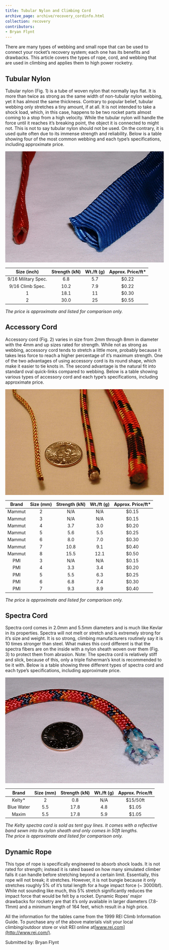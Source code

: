 ```yaml
---
title: Tubular Nylon and Climbing Cord
archive_page: archive/recovery_cordinfo.html
collection: recovery
contributors:
- Bryan Flynt
---
```

There are many types of webbing and small rope that can be used to connect your rocket’s recovery system; each one has its benefits and drawbacks. This article covers the types of rope, cord, and webbing that are used in climbing and applies them to high power rocketry.

## Tubular Nylon

Tubular nylon (Fig. 1) is a tube of woven nylon that normally lays flat. It is more than twice as strong as the same width of non-tubular nylon webbing, yet it has almost the same thickness. Contrary to popular belief, tubular webbing only stretches a tiny amount, if at all. It is not intended to take a shock load, which, in this case, happens to be two rocket parts almost coming to a stop from a high velocity. While the tubular nylon will handle the force until it reaches it’s breaking point, the object it is connected to might not. This is not to say tubular nylon should not be used. On the contrary, it is used quite often due to its immense strength and reliability. Below is a table showing four of the most common webbing and each type’s specifications, including approximate price.

![](/images/cordinfo_fig1.jpg)

| Size (inch)         | Strength (kN) | Wt./ft (g) | Approx. Price/ft* |
|:-------------------:|:-------------:|:----------:|:-----------------:|
| 9/16 Military Spec. | 6.8           | 5.7        | $0.22             |
| 9/16 Climb Spec.    | 10.2          | 7.9        | $0.22             |
| 1                   | 18.1          | 11         | $0.30             |
| 2                   | 30.0          | 25         | $0.55             |

_The price is approximate and listed for comparison only._

## Accessory Cord

Accessory cord (Fig. 2) varies in size from 2mm through 8mm in diameter with the 4mm and up sizes rated for strength. While not as strong as webbing, accessory cord tends to stretch a little more, probably because it takes less force to reach a higher percentage of it’s maximum strength. One of the two advantages of using accessory cord is its round shape, which make it easier to tie knots in. The second advantage is the natural fit into standard oval quick-links compared to webbing. Below is a table showing various types of accessory cord and each type’s specifications, including approximate price.

![](/images/cordinfo_fig2.jpg)

| Brand  | Size (mm) | Strength (kN) | Wt./ft (g) | Approx. Price/ft* |
|:------:|:---------:|:-------------:|:----------:|:-----------------:|
| Mammut | 2         | N/A           | N/A        | $0.15             |
| Mammut | 3         | N/A           | N/A        | $0.15             |
| Mammut | 4         | 3.7           | 3.0        | $0.20             |
| Mammut | 5         | 5.6           | 5.5        | $0.25             |
| Mammut | 6         | 8.0           | 7.0        | $0.30             |
| Mammut | 7         | 10.8          | 9.1        | $0.40             |
| Mammut | 8         | 15.5          | 12.1       | $0.50             |
| PMI    | 3         | N/A           | N/A        | $0.15             |
| PMI    | 4         | 3.3           | 3.4        | $0.20             |
| PMI    | 5         | 5.5           | 6.3        | $0.25             |
| PMI    | 6         | 6.8           | 7.4        | $0.30             |
| PMI    | 7         | 9.3           | 8.9        | $0.40             |

_The price is approximate and listed for comparison only._

## Spectra Cord

Spectra cord comes in 2.0mm and 5.5mm diameters and is much like Kevlar in its properties. Spectra will not melt or stretch and is extremely strong for it’s size and weight. It is so strong, climbing manufacturers routinely say it is 10 times stronger than steel. What makes this cord different is that the spectra fibers are on the inside with a nylon sheath woven over them (Fig. 3) to protect them from abrasion. Note: The spectra cord is relatively stiff and slick, because of this, only a triple fisherman’s knot is recommended to tie it with. Below is a table showing three different types of spectra cord and each type’s specifications, including approximate price.

![](/images/cordinfo_fig3.jpg)

| Brand      | Size (mm) | Strength (kN) | Wt./ft (g) | Approx. Price/ft |
|:----------:|:---------:|:-------------:|:----------:|:----------------:|
| Kelty*     | 2         | 0.8           | N/A        | $15/50ft         |
| Blue Water | 5.5       | 17.8          | 4.8        | $1.05            |
| Maxim      | 5.5       | 17.8          | 5.9        | $1.05            |

_The Kelty spectra cord is sold as tent guy lines. It comes with a reflective band sewn into its nylon sheath and only comes in 50ft lengths._  
_The price is approximate and listed for comparison only._

## Dynamic Rope

This type of rope is specifically engineered to absorb shock loads. It is not rated for strength; instead it is rated based on how many simulated climber falls it can handle before stretching beyond a certain limit. Essentially, this rope will not break; it stretches. However, it is not bungie because it only stretches roughly 5% of it’s total length for a huge impact force (~ 3000lbf). While not sounding like much, this 5% stretch significantly reduces the impact force that would be felt by a rocket. Dynamic Ropes’ major drawbacks for rocketry are that it’s only available in larger diameters (7.8-11mm) and a minimum length of 164 feet, which result in a high price.

All the information for the tables came from the 1999 REI Climb Information Guide. To purchase any of the above materials visit your local climbing/outdoor store or visit REI online at[www.rei.com](http://www.rei.com/).

Submitted by: Bryan Flynt

